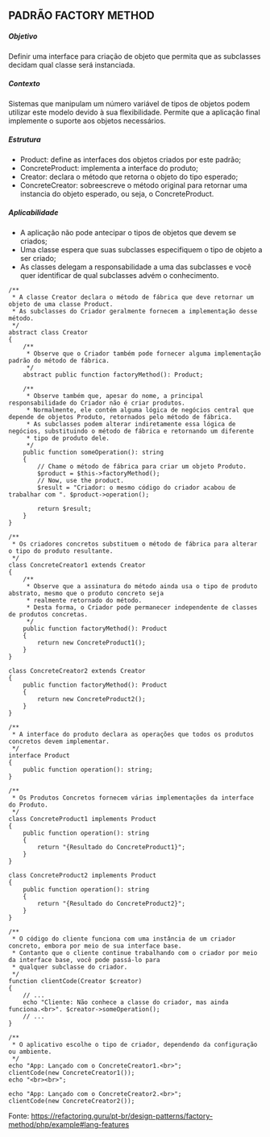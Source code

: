 ## PADRÃO FACTORY METHOD

##### Objetivo
Definir uma interface para criação de objeto que permita que as subclasses decidam qual classe será instanciada.

##### Contexto
Sistemas que manipulam um número variável de tipos de objetos podem utilizar este modelo devido à sua flexibilidade.
Permite que a aplicação final implemente o suporte aos objetos necessários.

##### Estrutura
- Product: define as interfaces dos objetos criados por este padrão;
- ConcreteProduct: implementa a interface do produto;
- Creator: declara o método que retorna o objeto do tipo esperado;
- ConcreteCreator: sobreescreve o método original para retornar uma instancia do objeto esperado, ou seja, o ConcreteProduct.

##### Aplicabilidade
- A aplicação não pode antecipar o tipos de objetos que devem se criados;
- Uma classe espera que suas subclasses especifiquem o tipo de objeto a ser criado;
- As classes delegam a responsabilidade a uma das subclasses e você quer identificar de qual subclasses advém o conhecimento.

~~~~
/**
 * A classe Creator declara o método de fábrica que deve retornar um objeto de uma classe Product.
 * As subclasses do Criador geralmente fornecem a implementação desse método.
 */
abstract class Creator
{
    /**
     * Observe que o Criador também pode fornecer alguma implementação padrão do método de fábrica.
     */
    abstract public function factoryMethod(): Product;

    /**
     * Observe também que, apesar do nome, a principal responsabilidade do Criador não é criar produtos.
     * Normalmente, ele contém alguma lógica de negócios central que depende de objetos Produto, retornados pelo método de fábrica.
     * As subclasses podem alterar indiretamente essa lógica de negócios, substituindo o método de fábrica e retornando um diferente
     * tipo de produto dele.
     */
    public function someOperation(): string
    {
        // Chame o método de fábrica para criar um objeto Produto.
        $product = $this->factoryMethod();
        // Now, use the product.
        $result = "Criador: o mesmo código do criador acabou de trabalhar com ". $product->operation();

        return $result;
    }
}

/**
 * Os criadores concretos substituem o método de fábrica para alterar o tipo do produto resultante.
 */
class ConcreteCreator1 extends Creator
{
    /**
     * Observe que a assinatura do método ainda usa o tipo de produto abstrato, mesmo que o produto concreto seja
     * realmente retornado do método.
     * Desta forma, o Criador pode permanecer independente de classes de produtos concretas.
     */
    public function factoryMethod(): Product
    {
        return new ConcreteProduct1();
    }
}

class ConcreteCreator2 extends Creator
{
    public function factoryMethod(): Product
    {
        return new ConcreteProduct2();
    }
}

/**
 * A interface do produto declara as operações que todos os produtos concretos devem implementar.
 */
interface Product
{
    public function operation(): string;
}

/**
 * Os Produtos Concretos fornecem várias implementações da interface do Produto.
 */
class ConcreteProduct1 implements Product
{
    public function operation(): string
    {
        return "{Resultado do ConcreteProduct1}";
    }
}

class ConcreteProduct2 implements Product
{
    public function operation(): string
    {
        return "{Resultado do ConcreteProduct2}";
    }
}

/**
 * O código do cliente funciona com uma instância de um criador concreto, embora por meio de sua interface base.
 * Contanto que o cliente continue trabalhando com o criador por meio da interface base, você pode passá-lo para
 * qualquer subclasse do criador.
 */
function clientCode(Creator $creator)
{
    // ...
    echo "Cliente: Não conhece a classe do criador, mas ainda funciona.<br>". $creator->someOperation();
    // ...
}

/**
 * O aplicativo escolhe o tipo de criador, dependendo da configuração ou ambiente.
 */
echo "App: Lançado com o ConcreteCreator1.<br>";
clientCode(new ConcreteCreator1());
echo "<br><br>";

echo "App: Lançado com o ConcreteCreator2.<br>";
clientCode(new ConcreteCreator2());
~~~~
Fonte: https://refactoring.guru/pt-br/design-patterns/factory-method/php/example#lang-features

